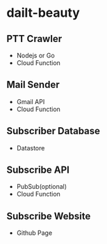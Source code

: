# dailt-beauty

## PTT Crawler

- Nodejs or Go
- Cloud Function

## Mail Sender

- Gmail API
- Cloud Function

## Subscriber Database

- Datastore

## Subscribe API

- PubSub(optional)
- Cloud Function

## Subscribe Website

- Github Page

